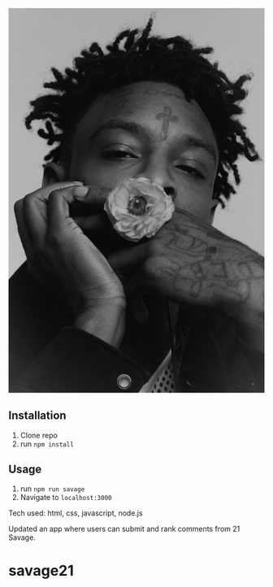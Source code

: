![21 Savage](public/sav.jpg)

## Installation

1. Clone repo
2. run `npm install`

## Usage

1. run `npm run savage`
2. Navigate to `localhost:3000`

Tech used: html, css, javascript, node.js

Updated an app where users can submit and rank comments from 21 Savage.
# savage21
